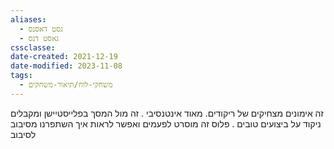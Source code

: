 ```yaml
---
aliases:
  - גסט דאסנס
  - גאסט דנס
cssclasse: 
date-created: 2021-12-19
date-modified: 2023-11-08
tags:
  - משחקי-לוח/תיאור-משחקים
---
```


זה אימונים מצחיקים של ריקודים. מאוד אינטנסיבי . זה מול המסך בפלייסטיישן ומקבלים ניקוד על ביצועים טובים . פלוס זה מוסרט לפעמים ואפשר לראות איך השתפרנו מסיבוב לסיבוב
